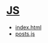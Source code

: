 # [JS](https://dmitriy-1986.github.io/blog-articles/)

- [index.html](https://github.com/Dmitriy-1986/blog-articles/blob/main/index.html)
- [posts.js](https://github.com/Dmitriy-1986/blog-articles/blob/main/posts.js)
